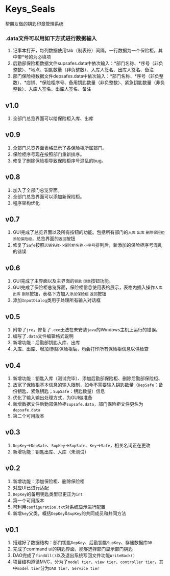 # Keys_Seals
帮朋友做的钥匙印章管理系统

### .data文件可以用如下方式进行数据输入
1. 记事本打开，每列数据使用tab（制表符）间隔，一行数据为一个保险柜。其中带*号的为必填项
2. 后勤部保险柜数据文件supsafes.data中依次输入：*部门名称、*序号（非负整数）、*地点、钥匙数量（非负整数）、入库人签名、出库人签名、备注
3. 部门保险柜数据文件depsafes.data中依次输入：*部门名称、*序号（非负整数）、*店铺、*保险柜序号、备用钥匙数量（非负整数）、紧急钥匙数量（非负整数）、入库人签名、出库人签名、备注

## v1.0
1. 全部门总览界面可以给保险柜入库、出库

## v0.9
1. 全部门总览界面表格显示了各保险柜所属部门。
2. 保险柜序号现在按照部门重新排序。
3. 修复了删除保险柜导致保险柜序号混乱的bug。

## v0.8
1. 加入了全部门总览界面。
2. 全部门总览界面可以添加新保险柜。
3. 程序架构优化

## v0.7
1. GUI完成了总览界面以及所有按钮的功能。包括所有部门的`入库` `出库` `删除保险柜` `添加保险柜`，总览界面的`返回`按钮
2. 修复了`Safe`按照`店铺名称->保险柜名称->序号`排列后，新添加的保险柜序号混乱的错误  

## v0.6
1. GUI完成了主界面以及主界面的`钥匙` `印章`按钮功能。
2. GUI完成了保险柜总览界面，保险柜信息使用表格展示，表格内插入操作`入库` `出库` `删除`按钮，表格下方加入`添加保险柜` `返回`按钮
3. 添加`InputDialog`类用于处理所有输入对话框

## v0.5
1. 附带了`jre`，修复了`.exe`无法在未安装`java`的Windows主机上运行的错误。
2. 编写了`.data`文件编辑格式说明
3. 新增功能：后勤部钥匙入库、出库
4. 入库、出库、增加/删除保险柜后，均会打印所有保险柜信息以供检查

## v0.4
1. 新增功能：钥匙入库（测试完毕）、添加后勤部保险柜、删除后勤部保险柜、
2. 放宽了保险柜基本信息的输入限制，如今不需要输入钥匙数量（`DepSafe`：备份钥匙、紧急钥匙；`SupSafe`：钥匙数量）信息
3. 优化了输入输出处理方式，为GUI做准备
4. 新增数据文件后勤部保险柜`supsafe.data`，部门保险柜文件更名为`depsafe.data`
5. 第二个可用版本

## v0.3
1. `DepKey`->`DepSafe`、`SupKey`->`SupSafe`、`Key`->`Safe`，相关名词正在更改
2. 新增功能：钥匙出库、入库（未测试）

## v0.2
1. 新增功能：添加保险柜、删除保险柜
2. 对应UI已进行适配
3. `DepKey`的备用钥匙类型已更正为`int`
4. 第一个可用版本
5. 可利用`configuration.txt`对系统显示进行配置
6. 新增`key`父类，概括`DepKey`&`SupKey`的共同成员和共同方法
 
## v0.1
1. 搭建好了数据结构：部门钥匙`DepKey`、后勤钥匙`SupKey`、存储数据库`DB`  
2. 完成了command ui的钥匙界面，能够选择部门显示部门钥匙  
3. DAO完成了`findAll()`以及退出系统写回文件功能`WriteBack()`  
4. 项目结构遵循MVC，分为了`model tier`、`view tier`、`controller tier`，其中`model tier`分为`DAO tier`、`Service tier`    
